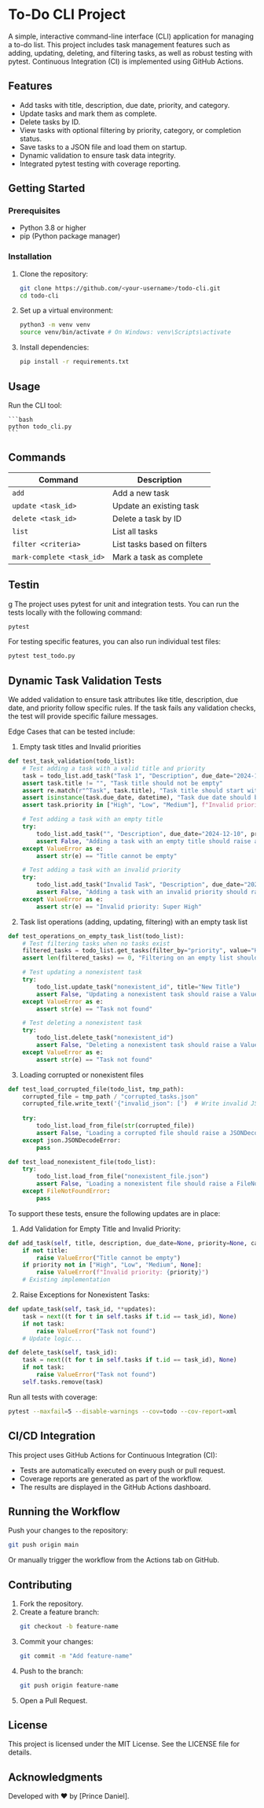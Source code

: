 # To-Do CLI Project

A simple, interactive command-line interface (CLI) application for managing a to-do list. This project includes task management features such as adding, updating, deleting, and filtering tasks, as well as robust testing with pytest. Continuous Integration (CI) is implemented using GitHub Actions.

## Features

- Add tasks with title, description, due date, priority, and category.
- Update tasks and mark them as complete.
- Delete tasks by ID.
- View tasks with optional filtering by priority, category, or completion status.
- Save tasks to a JSON file and load them on startup.
- Dynamic validation to ensure task data integrity.
- Integrated pytest testing with coverage reporting.

## Getting Started

### Prerequisites

- Python 3.8 or higher
- pip (Python package manager)

### Installation

1. Clone the repository:

    ```bash
    git clone https://github.com/<your-username>/todo-cli.git
    cd todo-cli
    ```

2. Set up a virtual environment:

    ```bash
    python3 -m venv venv
    source venv/bin/activate # On Windows: venv\Scripts\activate
    ```
3. Install dependencies:

    ```bash
    pip install -r requirements.txt
    ```

## Usage

Run the CLI tool:

    ```bash
    python todo_cli.py
    ```
## Commands

| Command                   | Description                                   |
| ------------------------- | --------------------------------------------- |
| `add`                      | Add a new task                               |
| `update <task_id>`         | Update an existing task                      |
| `delete <task_id>`         | Delete a task by ID                          |
| `list`                     | List all tasks                               |
| `filter <criteria>`        | List tasks based on filters                  |
| `mark-complete <task_id>`  | Mark a task as complete                      |

## Testin
g
The project uses pytest for unit and integration tests. You can run the tests 
locally with the following command:

```bash
pytest
```

For testing specific features, you can also run individual test files:

```bash
pytest test_todo.py
```
## Dynamic Task Validation Tests

We added validation to ensure task attributes like title, description, due date, 
and priority follow specific rules. If the task fails any validation checks, the 
test will provide specific failure messages.

Edge Cases that can be tested include:
1. Empty task titles and Invalid priorities

```python
def test_task_validation(todo_list):
    # Test adding a task with a valid title and priority
    task = todo_list.add_task("Task 1", "Description", due_date="2024-12-10", priority="High", category="Work")
    assert task.title != "", "Task title should not be empty"
    assert re.match(r"^Task", task.title), "Task title should start with 'Task'"
    assert isinstance(task.due_date, datetime), "Task due date should be a datetime object"
    assert task.priority in ["High", "Low", "Medium"], f"Invalid priority: {task.priority}"

    # Test adding a task with an empty title
    try:
        todo_list.add_task("", "Description", due_date="2024-12-10", priority="High", category="Work")
        assert False, "Adding a task with an empty title should raise an exception"
    except ValueError as e:
        assert str(e) == "Title cannot be empty"

    # Test adding a task with an invalid priority
    try:
        todo_list.add_task("Invalid Task", "Description", due_date="2024-12-10", priority="Super High", category="Work")
        assert False, "Adding a task with an invalid priority should raise an exception"
    except ValueError as e:
        assert str(e) == "Invalid priority: Super High"
```
2. Task list operations (adding, updating, filtering) with an empty task list

```python
def test_operations_on_empty_task_list(todo_list):
    # Test filtering tasks when no tasks exist
    filtered_tasks = todo_list.get_tasks(filter_by="priority", value="High")
    assert len(filtered_tasks) == 0, "Filtering on an empty list should return an empty result"

    # Test updating a nonexistent task
    try:
        todo_list.update_task("nonexistent_id", title="New Title")
        assert False, "Updating a nonexistent task should raise a ValueError"
    except ValueError as e:
        assert str(e) == "Task not found"

    # Test deleting a nonexistent task
    try:
        todo_list.delete_task("nonexistent_id")
        assert False, "Deleting a nonexistent task should raise a ValueError"
    except ValueError as e:
        assert str(e) == "Task not found"
```
3. Loading corrupted or nonexistent files

```python
def test_load_corrupted_file(todo_list, tmp_path):
    corrupted_file = tmp_path / "corrupted_tasks.json"
    corrupted_file.write_text('{"invalid_json": [')  # Write invalid JSON content
    
    try:
        todo_list.load_from_file(str(corrupted_file))
        assert False, "Loading a corrupted file should raise a JSONDecodeError"
    except json.JSONDecodeError:
        pass

def test_load_nonexistent_file(todo_list):
    try:
        todo_list.load_from_file("nonexistent_file.json")
        assert False, "Loading a nonexistent file should raise a FileNotFoundError"
    except FileNotFoundError:
        pass
```

To support these tests, ensure the following updates are in place:

1. Add Validation for Empty Title and Invalid Priority:

```python
def add_task(self, title, description, due_date=None, priority=None, category=None):
    if not title:
        raise ValueError("Title cannot be empty")
    if priority not in ["High", "Low", "Medium", None]:
        raise ValueError(f"Invalid priority: {priority}")
    # Existing implementation
```

2. Raise Exceptions for Nonexistent Tasks:

```python
def update_task(self, task_id, **updates):
    task = next((t for t in self.tasks if t.id == task_id), None)
    if not task:
        raise ValueError("Task not found")
    # Update logic...

def delete_task(self, task_id):
    task = next((t for t in self.tasks if t.id == task_id), None)
    if not task:
        raise ValueError("Task not found")
    self.tasks.remove(task)
```

Run all tests with coverage:

```bash
pytest --maxfail=5 --disable-warnings --cov=todo --cov-report=xml
```

## CI/CD Integration
This project uses GitHub Actions for Continuous Integration (CI):

- Tests are automatically executed on every push or pull request.
- Coverage reports are generated as part of the workflow.
- The results are displayed in the GitHub Actions dashboard.

## Running the Workflow
Push your changes to the repository:

```bash
git push origin main
```
Or manually trigger the workflow from the Actions tab on GitHub.

## Contributing
1. Fork the repository.
2. Create a feature branch:
    ```bash
    git checkout -b feature-name
    ```
3. Commit your changes:
    ```bash
    git commit -m "Add feature-name"
    ```
4. Push to the branch:
    ```bash
    git push origin feature-name
    ```
5. Open a Pull Request.

## License
This project is licensed under the MIT License. See the LICENSE file for details.

## Acknowledgments
Developed with ❤️ by [Prince Daniel].

